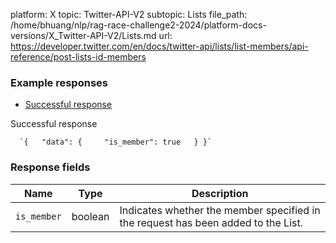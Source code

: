 platform: X
topic: Twitter-API-V2
subtopic: Lists
file_path: /home/bhuang/nlp/rag-race-challenge2-2024/platform-docs-versions/X_Twitter-API-V2/Lists.md
url: https://developer.twitter.com/en/docs/twitter-api/lists/list-members/api-reference/post-lists-id-members

### Example responses

* [Successful response](#tab0)

Successful response

      `{   "data": {     "is_member": true   } }`
    

### Response fields

| Name | Type | Description |
| --- | --- | --- |
| `is_member` | boolean | Indicates whether the member specified in the request has been added to the List. |